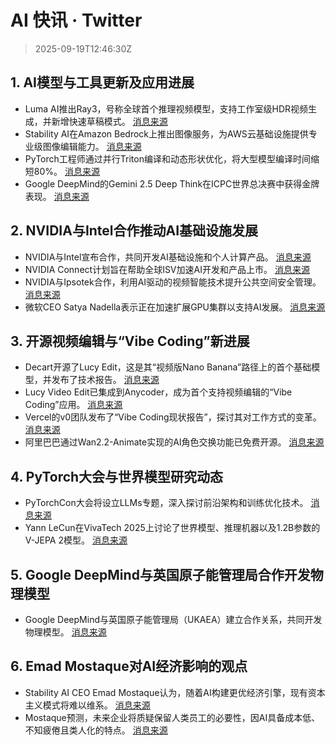 # AI 快讯 · Twitter

> 2025-09-19T12:46:30Z

## 1. AI模型与工具更新及应用进展

- Luma AI推出Ray3，号称全球首个推理视频模型，支持工作室级HDR视频生成，并新增快速草稿模式。 [消息来源](https://x.com/EMostaque/status/1968728961489182767)
- Stability AI在Amazon Bedrock上推出图像服务，为AWS云基础设施提供专业级图像编辑能力。 [消息来源](https://x.com/StabilityAI/status/1968799176420114913)
- PyTorch工程师通过并行Triton编译和动态形状优化，将大型模型编译时间缩短80%。 [消息来源](https://x.com/PyTorch/status/1968718566774960599)
- Google DeepMind的Gemini 2.5 Deep Think在ICPC世界总决赛中获得金牌表现。 [消息来源](https://x.com/JeffDean/status/1968792412190347607)

## 2. NVIDIA与Intel合作推动AI基础设施发展

- NVIDIA与Intel宣布合作，共同开发AI基础设施和个人计算产品。 [消息来源](https://x.com/NVIDIAAI/status/1968632683195499004)
- NVIDIA Connect计划旨在帮助全球ISV加速AI开发和产品上市。 [消息来源](https://x.com/NVIDIAAI/status/1968706611184050646)
- NVIDIA与Ipsotek合作，利用AI驱动的视频智能技术提升公共空间安全管理。 [消息来源](https://x.com/NVIDIAAI/status/1968691485475316063)
- 微软CEO Satya Nadella表示正在加速扩展GPU集群以支持AI发展。 [消息来源](https://x.com/Microsoft/status/1968680119980933495)

## 3. 开源视频编辑与“Vibe Coding”新进展

- Decart开源了Lucy Edit，这是其“视频版Nano Banana”路径上的首个基础模型，并发布了技术报告。 [消息来源](https://x.com/EMostaque/status/1968923948667523077)
- Lucy Video Edit已集成到Anycoder，成为首个支持视频编辑的“Vibe Coding”应用。 [消息来源](https://x.com/ClementDelangue/status/1968796193502159233)
- Vercel的v0团队发布了“Vibe Coding现状报告”，探讨其对工作方式的变革。 [消息来源](https://x.com/v0/status/1968715833359970676)
- 阿里巴巴通过Wan2.2-Animate实现的AI角色交换功能已免费开源。 [消息来源](https://x.com/Thom_Wolf/status/1968964119224078398)

## 4. PyTorch大会与世界模型研究动态

- PyTorchCon大会将设立LLMs专题，深入探讨前沿架构和训练优化技术。 [消息来源](https://x.com/PyTorch/status/1968736931765686404)
- Yann LeCun在VivaTech 2025上讨论了世界模型、推理机器以及1.2B参数的V-JEPA 2模型。 [消息来源](https://x.com/ylecun/status/1968874451639918853)

## 5. Google DeepMind与英国原子能管理局合作开发物理模型

- Google DeepMind与英国原子能管理局（UKAEA）建立合作关系，共同开发物理模型。 [消息来源](https://x.com/demishassabis/status/1968678774603489736)

## 6. Emad Mostaque对AI经济影响的观点

- Stability AI CEO Emad Mostaque认为，随着AI构建更优经济引擎，现有资本主义模式将难以维系。 [消息来源](https://x.com/EMostaque/status/1968740489693122697)
- Mostaque预测，未来企业将质疑保留人类员工的必要性，因AI具备成本低、不知疲倦且类人化的特点。 [消息来源](https://x.com/EMostaque/status/1968790381077696844)
